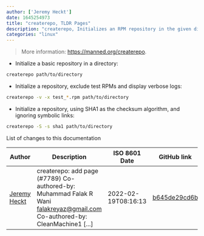 ```yaml
---
author: ['Jeremy Heckt']
date: 1645254973
title: "createrepo, TLDR Pages"
description: "createrepo, Initializes an RPM repository in the given directory, including all XML and SQLite files."
categories: "linux"
---
```

> More information: <https://manned.org/createrepo>.

- Initialize a basic repository in a directory:

```bash
createrepo path/to/directory
```

- Initialize a repository, exclude test RPMs and display verbose logs:

```bash
createrepo -v -x test_*.rpm path/to/directory
```

- Initialize a repository, using SHA1 as the checksum algorithm, and ignoring symbolic links:

```bash
createrepo -S -s sha1 path/to/directory
```
List of changes to this documentation


Author | Description | ISO 8601 Date | GitHub link
------|-----|-----|-----
[Jeremy Heckt](mailto:turnipsoup@users.noreply.github.com) | createrepo: add page (#7789) Co-authored-by: Muhammad Falak R Wani <falakreyaz@gmail.com> Co-authored-by: CleanMachine1 [...] | 2022-02-19T08:16:13 | [b645de29cd6b](https://github.com/tldr-pages/tldr/commit/b645de29cd6bc4036414de23ad23958f51ff13d8)

